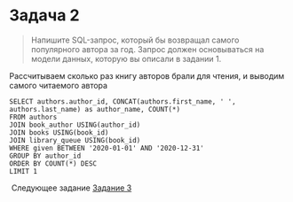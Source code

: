 # Задача 2
> Напишите SQL-запрос, который бы возвращал самого популярного автора за год. Запрос должен основываться на модели данных, которую вы описали в задании 1. 
>

Рассчитываем сколько раз книгу авторов брали для чтения, и выводим самого читаемого автора

```mysql
SELECT authors.author_id, CONCAT(authors.first_name, ' ', authors.last_name) as author_name, COUNT(*)
FROM authors
JOIN book_author USING(author_id)
JOIN books USING(book_id)
JOIN library_queue USING(book_id)
WHERE given BETWEEN '2020-01-01' AND '2020-12-31'
GROUP BY author_id
ORDER BY COUNT(*) DESC
LIMIT 1
```



​		Следующее задание [Задание 3](./tasks/task_3.md)